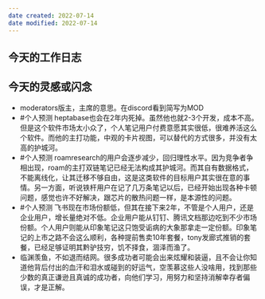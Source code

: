 ```yaml
---
date created: 2022-07-14
date modified: 2022-07-14
---
```


## 今天的工作日志

## 今天的灵感或闪念

- moderators版主，主席的意思。在discord看到简写为MOD
- #个人预测 heptabase也会在2年内死掉。虽然他也就2-3个开发，成本不高。但是这个软件市场太小众了，个人笔记用户付费意愿其实很低，很难养活这么个软件。而他的主打功能，中观的卡片视图，可以替代的方式很多，并没有太高的护城河。
- #个人预测 roamresearch的用户会逐步减少，回归理性水平。因为竞争者争相出现，roam的主打双链笔记已经无法构成其护城河。而其自有数据格式，不能离线化，让其迁移不够自由，这是这类软件的目标用户其实很在意的事情。另一方面，听说铁杆用户在记了几万条笔记以后，已经开始出现各种卡顿问题，感觉也许不好解决，跟芯片的散热问题一样，是本源性的问题。
- #个人预测 飞书现在市场份额低，但其在接下来2年，不管是个人用户，还是企业用户，增长量绝对不低。企业用户能从钉钉、腾讯文档那边吃到不少市场份额。个人用户则能从印象笔记这只饱受诟病的大象那拿走一定份额。印象笔记的上市之路不会这么顺利，各种提前售卖10年套餐，tony发廊式推销的套餐，已经足够证明其黔驴技穷，饥不择食，涸泽而渔了。
- 临渊羡鱼，不如退而结网。很多成功者可能会出来炫耀和装逼，且不会让你知道他背后付出的血汗和泪水或碰到的好运气，空羡慕这些人没啥用，找到那些少数的真正谦逊且真诚的成功者，向他们学习，用努力和坚持消解幸存者偏误，才是正解。
